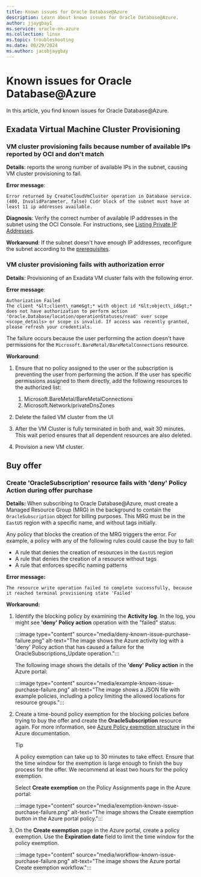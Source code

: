 ```yaml
---
title: Known issues for Oracle Database@Azure
description: Learn about known issues for Oracle Database@Azure.
author: jjaygbay1
ms.service: oracle-on-azure
ms.collection: linux
ms.topic: troubleshooting
ms.date: 08/29/2024
ms.author: jacobjaygbay
---
```


# Known issues for Oracle Database@Azure

In this article, you find known issues for Oracle Database@Azure.

## Exadata Virtual Machine Cluster Provisioning 

### VM cluster provisioning fails because number of available IPs reported by OCI and  don't match 

**Details**: reports the wrong number of available IPs in the subnet, causing VM cluster provisioning to fail.

**Error message**:
```
Error returned by CreateCloudVmCluster operation in Database service.(400, InvalidParameter, false) Cidr block of the subnet must have at least 11 ip addresses available.
```

**Diagnosis**: Verify the correct number of available IP addresses in the subnet using the OCI Console. For instructions, see [Listing Private IP Addresses](https://docs.oracle.com/en-us/iaas/Content/Network/Tasks/private-ip-address-list.htm).

**Workaround**: If the subnet doesn't have enough IP addresses, reconfigure the subnet according to the [prerequisites](oracle-database-plan-ip.md).

### VM cluster provisioning fails with authorization error 

**Details**: Provisioning of an Exadata VM cluster fails with the following error.

**Error message**:
```
Authorization Failed
The client *&lt;client\_name&gt;* with object id *&lt;object\_id&gt;* does not have authorization to perform action 'Oracle.Database/location/operationStatuses/read' over scope <scope_details> or scope is invalid. If access was recently granted, please refresh your credentials.
```

The failure occurs because the user performing the action doesn't have  permissions for the `Microsoft.BareMetal/BareMetalConnections` resource.

**Workaround**:

1.  Ensure that no  policy assigned to the user or the subscription is preventing the user from performing the action. If the user has specific permissions assigned to them directly, add the following resources to the authorized list:

    1.  Microsoft.BareMetal/BareMetalConnections
    2.  Microsoft.Network/privateDnsZones
2.  Delete the failed VM cluster from the  UI
3.  After the VM Cluster is fully terminated in both  and, wait 30 minutes. This wait period ensures that all dependent resources are also deleted.
4.  Provision a new VM cluster.

## Buy offer 

### Create 'OracleSubscription' resource fails with 'deny' Policy Action during offer purchase 

**Details:** When subscribing to Oracle Database@Azure,  must create a Managed Resource Group (MRG) in the background to contain the `OracleSubscription` object for billing purposes. This MRG must be in the  `EastUS` region with a specific name, and without tags initially.

Any  policy that blocks the creation of the MRG triggers the error. For example, a policy with any of the following rules could cause the buy to fail:

-   A rule that denies the creation of resources in the `EastUS` region
-   A rule that denies the creation of a resource without tags
-   A rule that enforces specific naming patterns

**Error message:**

```
The resource write operation failed to complete successfully, because it reached terminal provisioning state 'Failed'
```

**Workaround:**

1.  Identify the blocking policy by examining the **Activity log**. In the log, you might see **'deny' Policy action** operation with the "failed" status:

    :::image type="content" source="media/deny-known-issue-purchase-failure.png" alt-text="The image shows the Azure activity log with a 'deny' Policy action that has caused a failure for the OracleSubscriptions_Update operation.":::

    The following image shows the details of the **'deny' Policy action** in the Azure portal:

    :::image type="content" source="media/example-known-issue-purchase-failure.png" alt-text="The image shows a JSON file with example policies, including a policy limiting the allowed locations for resource groups.":::


2.  Create a time-bound policy exemption for the blocking policies before trying to buy the offer and create the **OracleSubscription** resource again. For more information, see [Azure Policy exemption structure](/azure/governance/policy/concepts/exemption-structure) in the Azure documentation.

     >[!TIP] 
     >A policy exemption can take up to 30 minutes to take effect. Ensure that the time window for the exemption is large enough to finish the buy process for the offer. We recommend at least two hours for the policy exemption.

    Select **Create exemption** on the Policy Assignments page in the Azure portal:

    :::image type="content" source="media/exemption-known-issue-purchase-failure.png" alt-text="The image shows the Create exemption button in the Azure portal policy.":::

3.  On the **Create exemption** page in the Azure portal, create a policy exemption. Use the **Expiration date** field to limit the time window for the policy exemption.

    :::image type="content" source="media/workflow-known-issue-purchase-failure.png" alt-text="The image shows the Azure portal Create exemption workflow.":::



